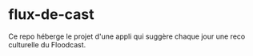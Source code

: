 # flux-de-cast
Ce repo héberge le projet d'une appli qui suggère chaque jour une reco culturelle du Floodcast. 
